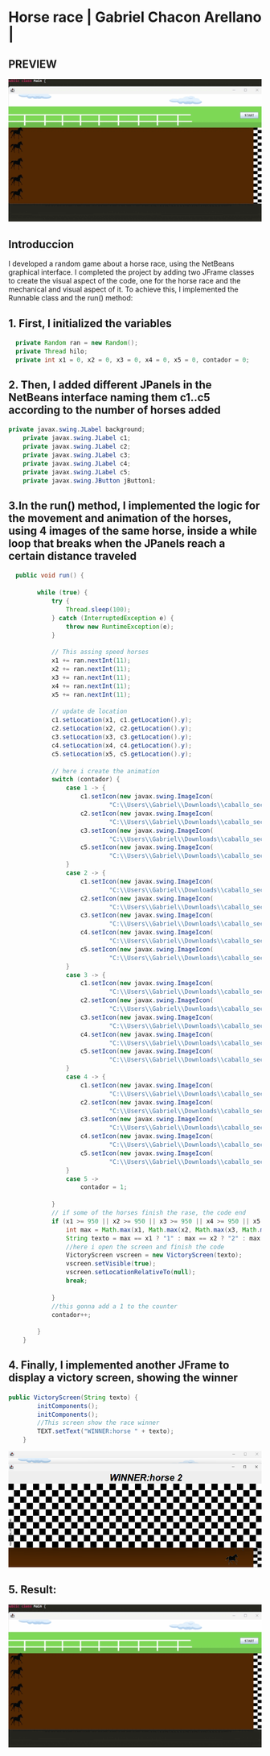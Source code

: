 ﻿# Horse race | Gabriel Chacon Arellano | 
## PREVIEW
![Descripción del GIF](https://raw.githubusercontent.com/GabrielChaconA/imagenes/main/2024-08-06%2019-47-25.gif?token=GHSAT0AAAAAACUUA6KJTY5ZSJ3QMKV7PFBEZVS3AIQ)



## Introduccion 
I developed a random game about a horse race, using the NetBeans graphical interface. I completed the project by adding two JFrame classes to create the visual aspect of the code, one for the horse race and the mechanical and visual aspect of it. To achieve this, I implemented the Runnable class and the run() method:

## 1. First, I initialized the variables
```java
  private Random ran = new Random();
  private Thread hilo;
  private int x1 = 0, x2 = 0, x3 = 0, x4 = 0, x5 = 0, contador = 0;
```
## 2. Then, I added different JPanels in the NetBeans interface naming them c1..c5 according to the number of horses added
```java
private javax.swing.JLabel background;
    private javax.swing.JLabel c1;
    private javax.swing.JLabel c2;
    private javax.swing.JLabel c3;
    private javax.swing.JLabel c4;
    private javax.swing.JLabel c5;
    private javax.swing.JButton jButton1;
```
## 3.In the run() method, I implemented the logic for the movement and animation of the horses, using 4 images of the same horse, inside a while loop that breaks when the JPanels reach a certain distance traveled
```java
  public void run() {

        while (true) {
            try {
                Thread.sleep(100);
            } catch (InterruptedException e) {
                throw new RuntimeException(e);
            }

            // This assing speed horses
            x1 += ran.nextInt(11);
            x2 += ran.nextInt(11);
            x3 += ran.nextInt(11);
            x4 += ran.nextInt(11);
            x5 += ran.nextInt(11);

            // update de location
            c1.setLocation(x1, c1.getLocation().y);
            c2.setLocation(x2, c2.getLocation().y);
            c3.setLocation(x3, c3.getLocation().y);
            c4.setLocation(x4, c4.getLocation().y);
            c5.setLocation(x5, c5.getLocation().y);

            // here i create the animation
            switch (contador) {
                case 1 -> {
                    c1.setIcon(new javax.swing.ImageIcon(
                            "C:\\Users\\Gabriel\\Downloads\\caballo_secuencia_1__1_-removebg-preview.png"));
                    c2.setIcon(new javax.swing.ImageIcon(
                            "C:\\Users\\Gabriel\\Downloads\\caballo_secuencia_1__1_-removebg-preview.png"));
                    c3.setIcon(new javax.swing.ImageIcon(
                            "C:\\Users\\Gabriel\\Downloads\\caballo_secuencia_1__1_-removebg-preview.png"));
                    c5.setIcon(new javax.swing.ImageIcon(
                            "C:\\Users\\Gabriel\\Downloads\\caballo_secuencia_1__1_-removebg-preview.png"));
                }
                case 2 -> {
                    c1.setIcon(new javax.swing.ImageIcon(
                            "C:\\Users\\Gabriel\\Downloads\\caballo_secuencia_2__1_-removebg-preview.png"));
                    c2.setIcon(new javax.swing.ImageIcon(
                            "C:\\Users\\Gabriel\\Downloads\\caballo_secuencia_2__1_-removebg-preview.png"));
                    c3.setIcon(new javax.swing.ImageIcon(
                            "C:\\Users\\Gabriel\\Downloads\\caballo_secuencia_2__1_-removebg-preview.png"));
                    c4.setIcon(new javax.swing.ImageIcon(
                            "C:\\Users\\Gabriel\\Downloads\\caballo_secuencia_2__1_-removebg-preview.png"));
                    c5.setIcon(new javax.swing.ImageIcon(
                            "C:\\Users\\Gabriel\\Downloads\\caballo_secuencia_2__1_-removebg-preview.png"));
                }
                case 3 -> {
                    c1.setIcon(new javax.swing.ImageIcon(
                            "C:\\Users\\Gabriel\\Downloads\\caballo_secuencia_3__1_-removebg-preview.png"));
                    c2.setIcon(new javax.swing.ImageIcon(
                            "C:\\Users\\Gabriel\\Downloads\\caballo_secuencia_3__1_-removebg-preview.png"));
                    c3.setIcon(new javax.swing.ImageIcon(
                            "C:\\Users\\Gabriel\\Downloads\\caballo_secuencia_3__1_-removebg-preview.png"));
                    c4.setIcon(new javax.swing.ImageIcon(
                            "C:\\Users\\Gabriel\\Downloads\\caballo_secuencia_3__1_-removebg-preview.png"));
                    c5.setIcon(new javax.swing.ImageIcon(
                            "C:\\Users\\Gabriel\\Downloads\\caballo_secuencia_3__1_-removebg-preview.png"));
                }
                case 4 -> {
                    c1.setIcon(new javax.swing.ImageIcon(
                            "C:\\Users\\Gabriel\\Downloads\\caballo_secuencia_4__1_-removebg-preview.png"));
                    c2.setIcon(new javax.swing.ImageIcon(
                            "C:\\Users\\Gabriel\\Downloads\\caballo_secuencia_4__1_-removebg-preview.png"));
                    c3.setIcon(new javax.swing.ImageIcon(
                            "C:\\Users\\Gabriel\\Downloads\\caballo_secuencia_4__1_-removebg-preview.png"));
                    c4.setIcon(new javax.swing.ImageIcon(
                            "C:\\Users\\Gabriel\\Downloads\\caballo_secuencia_4__1_-removebg-preview.png"));
                    c5.setIcon(new javax.swing.ImageIcon(
                            "C:\\Users\\Gabriel\\Downloads\\caballo_secuencia_4__1_-removebg-preview.png"));
                }
                case 5 ->
                    contador = 1;

            }
            // if some of the horses finish the rase, the code end
            if (x1 >= 950 || x2 >= 950 || x3 >= 950 || x4 >= 950 || x5 >= 950) {
                int max = Math.max(x1, Math.max(x2, Math.max(x3, Math.max(x4, x5))));
                String texto = max == x1 ? "1" : max == x2 ? "2" : max == x3 ? "3" : max == x4 ? "4" : "5";
                //here i open the screen and finish the code 
                VictoryScreen vscreen = new VictoryScreen(texto);
                vscreen.setVisible(true);
                vscreen.setLocationRelativeTo(null);
                break;

            }
            //this gonna add a 1 to the counter
            contador++;

        }
    }
```
## 4. Finally, I implemented another JFrame to display a victory screen, showing the winner

```java
public VictoryScreen(String texto) {
        initComponents();
        initComponents();
        //This screen show the race winner
        TEXT.setText("WINNER:horse " + texto);
    }
```
![Descripción de la imagen](https://raw.githubusercontent.com/GabrielChaconA/imagenes/main/Captura%20de%20pantalla%202024-08-06%20200555.png?token=GHSAT0AAAAAACUUA6KJDLGJYE6USKAEHPTEZVS23TQ)
## 5. Result:




![Descripción del GIF](https://raw.githubusercontent.com/GabrielChaconA/imagenes/main/2024-08-06%2019-47-25.gif?token=GHSAT0AAAAAACUUA6KJTY5ZSJ3QMKV7PFBEZVS3AIQ)
